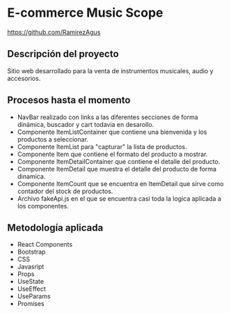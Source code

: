 # E-commerce Music Scope

https://github.com/RamirezAgus

## Descripción del proyecto

Sitio web desarrollado para la venta de instrumentos musicales, audio y accesorios.

## Procesos hasta el momento

- NavBar realizado con links a las diferentes secciones de forma dinámica, buscador y cart todavia en desarollo.
- Componente ItemListContainer que contiene una bienvenida y los productos a seleccionar.
- Componente ItemList para "capturar" la lista de productos.
- Componente Item que contiene el formato del producto a mostrar. 
- Componente ItemDetailContainer que contiene el detalle del producto.
- Componente ItemDetail que muestra el detalle del producto de forma dinamica.
- Componente ItemCount que se encuentra en ItemDetail que sirve como contador del stock de productos.
- Archivo fakeApi.js en el que se encuentra casi toda la logica aplicada a los componentes.

## Metodología aplicada

- React Components
- Bootstrap
- CSS
- Javasript
- Props
- UseState
- UseEffect
- UseParams
- Promises